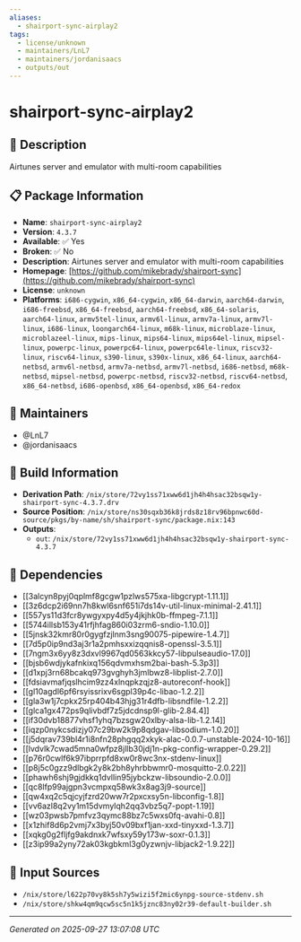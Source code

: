 ```yaml
---
aliases:
  - shairport-sync-airplay2
tags:
  - license/unknown
  - maintainers/LnL7
  - maintainers/jordanisaacs
  - outputs/out
---
```


# shairport-sync-airplay2

## 📝 Description

Airtunes server and emulator with multi-room capabilities

## 📋 Package Information

- **Name**: `shairport-sync-airplay2`
- **Version**: `4.3.7`
- **Available**: ✅ Yes
- **Broken**: ✅ No
- **Description**: Airtunes server and emulator with multi-room capabilities
- **Homepage**: [https://github.com/mikebrady/shairport-sync](https://github.com/mikebrady/shairport-sync)
- **License**: `unknown`
- **Platforms**: `i686-cygwin`, `x86_64-cygwin`, `x86_64-darwin`, `aarch64-darwin`, `i686-freebsd`, `x86_64-freebsd`, `aarch64-freebsd`, `x86_64-solaris`, `aarch64-linux`, `armv5tel-linux`, `armv6l-linux`, `armv7a-linux`, `armv7l-linux`, `i686-linux`, `loongarch64-linux`, `m68k-linux`, `microblaze-linux`, `microblazeel-linux`, `mips-linux`, `mips64-linux`, `mips64el-linux`, `mipsel-linux`, `powerpc-linux`, `powerpc64-linux`, `powerpc64le-linux`, `riscv32-linux`, `riscv64-linux`, `s390-linux`, `s390x-linux`, `x86_64-linux`, `aarch64-netbsd`, `armv6l-netbsd`, `armv7a-netbsd`, `armv7l-netbsd`, `i686-netbsd`, `m68k-netbsd`, `mipsel-netbsd`, `powerpc-netbsd`, `riscv32-netbsd`, `riscv64-netbsd`, `x86_64-netbsd`, `i686-openbsd`, `x86_64-openbsd`, `x86_64-redox`
## 👥 Maintainers

- @LnL7
- @jordanisaacs


## 🔧 Build Information

- **Derivation Path**: `/nix/store/72vy1ss71xww6d1jh4h4hsac32bsqw1y-shairport-sync-4.3.7.drv`
- **Source Position**: `/nix/store/ns30sqxb36k8jrds8z18rv96bpnwc60d-source/pkgs/by-name/sh/shairport-sync/package.nix:143`
- **Outputs**:
  - `out`:  `/nix/store/72vy1ss71xww6d1jh4h4hsac32bsqw1y-shairport-sync-4.3.7`

## 🔗 Dependencies

- [[3alcyn8pyj0qplmf8gcgw1pzlws575xa-libgcrypt-1.11.1]]
- [[3z6dcp2i69nn7h8kwl6snf651i7ds14v-util-linux-minimal-2.41.1]]
- [[557ys11d3fcr8ywgyxpy4d5y4jkjhk0b-ffmpeg-7.1.1]]
- [[5744illsb153y41rfjhfag860i03zrm6-sndio-1.10.0]]
- [[5jnsk32kmr80r0gygfzjlnm3sng90075-pipewire-1.4.7]]
- [[7d5p0ip9nd3aj3r1a2pmhsxxizqqnis8-openssl-3.5.1]]
- [[7ngm3x6yy8z3dxvl9967qd0563kkcy57-libpulseaudio-17.0]]
- [[bjsb6wdjykafnkixq156qdvmxhsm2bai-bash-5.3p3]]
- [[d1xpj3rn68bcakq973gvghyh3jmlbwz8-libplist-2.7.0]]
- [[fdsiavmafjqslhcim9zz4xlnqpkzqjz8-autoreconf-hook]]
- [[gl10agdl6pf6rsyissrixv6sgpl39p4c-libao-1.2.2]]
- [[gla3w1j7cpkx25rp404b43hjg31r4dfb-libsndfile-1.2.2]]
- [[glca1gx472ps9qlivbdf7z5jdcdnsp9l-glib-2.84.4]]
- [[if30dvb18877vhsf1yhq7bzsgw20xlby-alsa-lib-1.2.14]]
- [[iqzp0nykcsdizjy07c29bw2k9p8qdgav-libsodium-1.0.20]]
- [[j5dqrav739bl4r1i8nfn28phgqq2xkyk-alac-0.0.7-unstable-2024-10-16]]
- [[lvdvlk7cwad5mna0wfpz8jllb30jdj1n-pkg-config-wrapper-0.29.2]]
- [[p76r0cwlf6k97ibprrpfd8xw0r8wc3nx-stdenv-linux]]
- [[p8j5c0gzz9dlbgk2y8k2bh8yhrbbwmr0-mosquitto-2.0.22]]
- [[phawh6shj9gjdkkq1dvllin95jybckzw-libsoundio-2.0.0]]
- [[qc8lfp99ajgpn3vcmpxq58wk3x8ag3j9-source]]
- [[qw4xq2c5qjcyjfzrd20ww7r2pxcxsy5n-libconfig-1.8]]
- [[vv6azl8q2vy1m15dvmylqh2qq3vbz5q7-popt-1.19]]
- [[wz03pwsb7pmfvz3qymc88bz7c5wxs0fq-avahi-0.8]]
- [[x1zhif8d6p2vmj7x3byj50v09bxf1jan-xxd-tinyxxd-1.3.7]]
- [[xqkg0g2fljfg9akdnxk7wfsxy59y173w-soxr-0.1.3]]
- [[z3ip99a2yny72ak03kgbkml3g0yzwnjv-libjack2-1.9.22]]

## 📁 Input Sources

- `/nix/store/l622p70vy8k5sh7y5wizi5f2mic6ynpg-source-stdenv.sh`
- `/nix/store/shkw4qm9qcw5sc5n1k5jznc83ny02r39-default-builder.sh`

---
*Generated on 2025-09-27 13:07:08 UTC*
